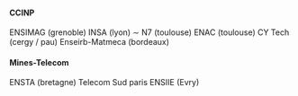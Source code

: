 #### CCINP
ENSIMAG (grenoble)
INSA (lyon) $\sim$ N7 (toulouse)
ENAC (toulouse)
CY Tech (cergy / pau)
Enseirb-Matmeca (bordeaux)

#### Mines-Telecom
ENSTA (bretagne)
Telecom Sud paris
ENSIIE (Evry)